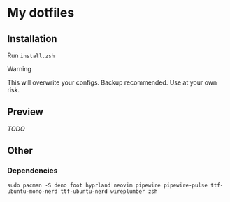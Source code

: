 # My dotfiles

## Installation

Run `install.zsh`

> [!WARNING]
> This will overwrite your configs. Backup recommended. Use at your own risk.

## Preview

*TODO*

## Other

### Dependencies

```
sudo pacman -S deno foot hyprland neovim pipewire pipewire-pulse ttf-ubuntu-mono-nerd ttf-ubuntu-nerd wireplumber zsh
```
